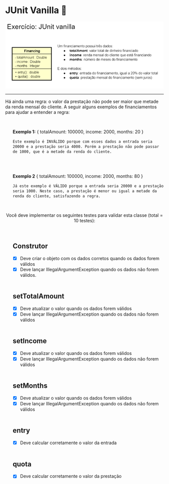 # JUnit Vanilla 🧪

<p align = "center">
    <img src = ".banner/exe.png">
</p>

---

Há ainda uma regra: o valor da prestação não pode ser maior que metade da renda mensal do cliente. A seguir alguns exemplos de financiamentos para ajudar a entender a regra:

<br>

<ul>
<b>Exemplo 1:</b> { totalAmount: 100000, income: 2000, months: 20 } <br>

    Este exemplo é INVÁLIDO porque com esses dados a entrada seria 20000 e a prestação seria 4000. Porém a prestação não pode passar de 1000, que é a metade da renda do cliente.


<br>
<br>

<b>Exemplo 2</b> { totalAmount: 100000, income: 2000, months: 80 } <br>

    Já este exemplo é VÁLIDO porque a entrada seria 20000 e a prestação seria 1000. Neste caso, a prestação é menor ou igual a metade da renda do cliente, satisfazendo a regra. 
</ul>

<br>

<p align = "center">Você deve implementar os seguintes testes para validar esta classe (total = 10 testes):</p>

<br>

<ul>

## Construtor 
- [x] Deve criar o objeto com os dados corretos quando os dados forem válidos
- [x] Deve lançar IllegalArgumentException quando os dados não forem válidos.

<br>

## setTotalAmount
- [x] Deve atualizar o valor quando os dados forem válidos
- [x] Deve lançar IllegalArgumentException quando os dados não forem válidos

<br>

## setIncome
- [x] Deve atualizar o valor quando os dados forem válidos
- [x] Deve lançar IllegalArgumentException quando os dados não forem válidos

<br>

## setMonths
- [x] Deve atualizar o valor quando os dados forem válidos
- [x] Deve lançar IllegalArgumentException quando os dados não forem válidos

<br>

## entry
- [x] Deve calcular corretamente o valor da entrada

<br>

## quota
- [x] Deve calcular corretamente o valor da prestação
</ul>
